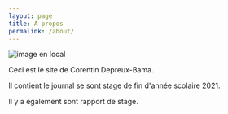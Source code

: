 ```yaml
---
layout: page
title: À propos
permalink: /about/
---
```


![image en local](/assets/image/coco-lyon.png)

Ceci est le site de Corentin Depreux-Bama.

Il contient le journal se sont stage de fin d'année scolaire 2021.

Il y a également sont rapport de stage.

